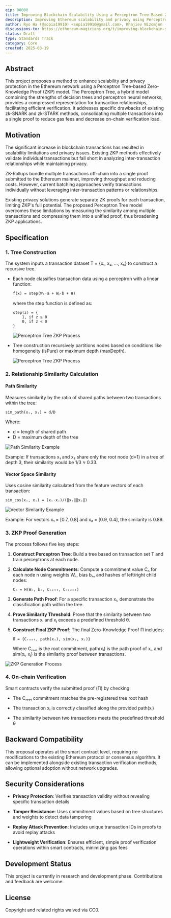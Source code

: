 ```yaml
---
eip: 00000
title: Improving Blockchain Scalability Using a Perceptron Tree-Based ZK Proof Model
description: Improving Ethereum scalability and privacy using Perceptron Trees to compress transaction data via ZKP.
author: Ryo Ha (@sopia19910) <sopia19910@gmail.com>, Khajiev Nizomjon (@khajievN) <nizom7812@gmail.com>
discussions-to: https://ethereum-magicians.org/t/improving-blockchain-scalability-using-a-perceptron-tree-based-zero-knowledge-proof-model/23196
status: Draft
type: Standards Track
category: Core
created: 2025-03-19
---
```


## Abstract

This project proposes a method to enhance scalability and privacy protection in the Ethereum network using a Perceptron Tree-based Zero-Knowledge Proof (ZKP) model. The Perceptron Tree, a hybrid model combining the strengths of decision trees and perceptron neural networks, provides a compressed representation for transaction relationships, facilitating efficient verification. It addresses specific drawbacks of existing zk-SNARK and zk-STARK methods, consolidating multiple transactions into a single proof to reduce gas fees and decrease on-chain verification load.

## Motivation

The significant increase in blockchain transactions has resulted in scalability limitations and privacy issues. Existing ZKP methods effectively validate individual transactions but fall short in analyzing inter-transaction relationships while maintaining privacy.

ZK-Rollups bundle multiple transactions off-chain into a single proof submitted to the Ethereum mainnet, improving throughput and reducing costs. However, current batching approaches verify transactions individually without leveraging inter-transaction patterns or relationships.

Existing privacy solutions generate separate ZK proofs for each transaction, limiting ZKP's full potential. The proposed Perceptron Tree model overcomes these limitations by measuring the similarity among multiple transactions and compressing them into a unified proof, thus broadening ZKP applications.

## Specification

### 1. Tree Construction

The system inputs a transaction dataset T = {x₁, x₂, ..., xₙ} to construct a recursive tree.

- Each node classifies transaction data using a perceptron with a linear function:
  ```
  f(x) = step(Wₐ·a + Wᵦ·b + θ)
  ```
  
  where the step function is defined as:

  ```
  step(z) = {
      1, if z ≥ 0
      0, if z < 0
  }
  ```

  ![Perceptron Tree ZKP Process](../assets/eip-00000/20250319_203521.png)

- Tree construction recursively partitions nodes based on conditions like homogeneity (isPure) or maximum depth (maxDepth).

  ![Perceptron Tree ZKP Process](../assets/eip-00000/20250319_203546.png)

### 2. Relationship Similarity Calculation

#### Path Similarity

Measures similarity by the ratio of shared paths between two transactions within the tree:

```
sim_path(xᵢ, xⱼ) = d/D
```

Where:
- d = length of shared path
- D = maximum depth of the tree

![Path Similarity Example](../assets/eip-00000/20250319_203429.png)

Example: If transactions x₁ and x₂ share only the root node (d=1) in a tree of depth 3, their similarity would be 1/3 ≈ 0.33.

#### Vector Space Similarity

Uses cosine similarity calculated from the feature vectors of each transaction:

```
sim_cos(xᵢ, xⱼ) = (xᵢ·xⱼ)/(‖xᵢ‖‖xⱼ‖)
```

![Vector Similarity Example](../assets/eip-00000/20250319_203500.png)

Example: For vectors x₁ = [0.7, 0.8] and x₂ = [0.9, 0.4], the similarity is 0.89.

### 3. ZKP Proof Generation

The process follows five key steps:


1) **Construct Perceptron Tree**: Build a tree based on transaction set T and train perceptrons at each node.

2) **Calculate Node Commitments**: Compute a commitment value Cₙ for each node n using weights Wₙ, bias bₙ, and hashes of left/right child nodes:
   
   ```
   Cₙ = H(Wₙ, bₙ, Cₗₑₜₜ, Cᵣᵢₑₕₜ)
   ```

3) **Generate Path Proof**: For a specific transaction xᵢ, demonstrate the classification path within the tree.

4) **Prove Similarity Threshold**: Prove that the similarity between two transactions xᵢ and xⱼ exceeds a predefined threshold θ.

5) **Construct Final ZKP Proof**: The final Zero-Knowledge Proof Π includes:

   ```
   Π = {Cᵣₒₒₜ, path(xᵢ), sim(xᵢ, xⱼ)}
   ```
   
   Where Cᵣₒₒₜ is the root commitment, path(xᵢ) is the path proof of xᵢ, and sim(xᵢ, xⱼ) is the similarity proof between transactions.

![ZKP Generation Process](../assets/eip-00000/20250319_203626.png)

### 4. On-chain Verification

Smart contracts verify the submitted proof (Π) by checking:

- The Cᵣₒₒₜ commitment matches the pre-registered tree root hash

- The transaction xᵢ is correctly classified along the provided path(xᵢ)

- The similarity between two transactions meets the predefined threshold θ

## Backward Compatibility

This proposal operates at the smart contract level, requiring no modifications to the existing Ethereum protocol or consensus algorithm.
It can be implemented alongside existing transaction verification methods, allowing optional adoption without network upgrades.

## Security Considerations

- **Privacy Protection**: Verifies transaction validity without revealing specific transaction details

- **Tamper Resistance**: Uses commitment values based on tree structures and weights to detect data tampering

- **Replay Attack Prevention**: Includes unique transaction IDs in proofs to avoid replay attacks

- **Lightweight Verification**: Ensures efficient, simple proof verification operations within smart contracts, minimizing gas fees

## Development Status

This project is currently in research and development phase. Contributions and feedback are welcome.

## License

Copyright and related rights waived via CC0.
